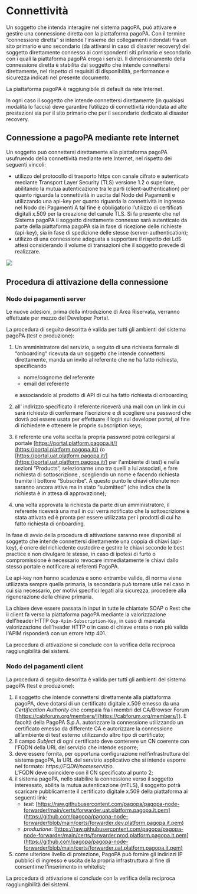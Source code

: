# Connettività

Un soggetto che intenda interagire nel sistema pagoPA, può attivare e gestire una connessione diretta con la piattaforma pagoPA. Con il termine “connessione diretta” si intende l’insieme dei collegamenti ridondati fra un sito primario e uno secondario (da attivarsi in caso di disaster recovery) del soggetto direttamente connesso ai corrispondenti siti primario e secondario con i quali la piattaforma pagoPA eroga i servizi. Il dimensionamento della connessione diretta è stabilita dal soggetto che intende connettersi direttamente, nel rispetto di requisiti di disponibilità, performance e sicurezza indicati nel presente documento.&#x20;

La piattaforma pagoPA è raggiungibile di default da rete Internet.

In ogni caso il soggetto che intende connettersi direttamente (in qualsiasi modalità lo faccia) deve garantire l’utilizzo di connettività ridondata ad alte prestazioni sia per il sito primario che per il secondario dedicato al disaster recovery.&#x20;

## Connessione a pagoPA mediante rete Internet&#x20;

Un soggetto può connettersi direttamente alla piattaforma pagoPA usufruendo della connettività mediante rete Internet, nel rispetto dei seguenti vincoli:&#x20;

* utilizzo del protocollo di trasporto https con canale cifrato e autenticato mediante Transport Layer Security (TLS) versione 1.2 o superiore, abilitando la mutua autenticazione tra le parti (client-authentication) per quanto riguarda la connettività in uscita dal Nodo dei Pagamenti e utilizzando una api-key per quanto riguarda la connettività in ingresso nel Nodo dei Pagamenti A tal fine è obbligatorio l’utilizzo di certificati digitali x.509 per la creazione del canale TLS. Si fa presente che nel Sistema pagoPA il soggetto direttamente connesso sarà autenticato da parte della piattaforma pagoPA sia in fase di ricezione delle richieste (api-key), sia in fase di spedizione delle stesse (server-authentication);
* utilizzo di una connessione adeguata a supportare il rispetto dei LdS attesi considerando il volume di transazioni che il soggetto prevede di realizzare.



![](../.gitbook/assets/connettività.png)

## Procedura di attivazione della connessione

### Nodo dei pagamenti server

Le nuove adesioni, prima della introduzione di Area Riservata, verranno effettuate per mezzo del Developer Portal.

La procedura di seguito descritta è valida per tutti gli ambienti del sistema pagoPA (test e produzione):

1.  Un amministratore del servizio, a seguito di una richiesta formale di “onboarding“ ricevuta da un soggetto che intende connettersi direttamente, manda un invito al referente che ne ha fatto richiesta, specificando

    * nome/cognome del referente
    * email del referente

    e associandolo al prodotto di API di cui ha fatto richiesta di onboarding;
2. all’ indirizzo specificato il referente riceverà una mail con un link in cui sarà richiesto di confermare l’iscrizione e di scegliere una password che dovrà poi essere usata per effettuare il login sul developer portal, al fine di richiedere e ottenere le proprie subscription keys;
3. il referente una volta scelta la propria password potrà collegarsi al portale [https://portal.platform.pagopa.it/](https://portal.platform.pagopa.it/) (o [https://portal.uat.platform.pagopa.it/](https://portal.uat.platform.pagopa.it/) per l'ambiente di test) e nella sezioni “Products“, selezionarne uno tra quelli a lui associati, e fare richiesta di sottoscrizione , scegliendo un nome e facendo richiesta tramite il bottone “Subscribe“.  A questo punto le chiavi ottenute  non saranno ancora attive ma  in stato “submitted“ (che indica che la richiesta è in attesa di approvazione);
4. una volta approvata la richiesta da parte di un amministratore, il referente riceverà una mail in cui verrà notificato che  la sottoscrizione è stata attivata ed è pronta per essere utilizzata per i prodotti di cui ha fatto richiesta di onboarding.

In fase di avvio della procedura di attivazione saranno rese disponibili al soggetto che intende connettersi direttamente una coppia di chiavi (api-key), é onere del richiedente custodire e gestire le chiavi secondo le best practice e non divulgare le stesse, in caso di ipotesi di furto o compromissione è necessario revocare immediatamente le chiavi dallo stesso portale e notificare ai referenti PagoPA.

Le api-key non hanno scadenza e sono entrambe valide, di norma viene utilizzata sempre quella primaria, la secondaria può tornare utile nel caso in cui sia necessario, per motivi specifici legati alla sicurezza, procedere alla rigenerazione della chiave primaria.

La chiave deve essere passata in input in tutte le chiamate SOAP o Rest che il client fa verso la piattaforma pagoPA mediante la valorizzazione dell'header HTTP `Ocp-Apim-Subscription-Key`, in caso di mancata valorizzazione dell'header HTTP o in caso di chiave errata o non più valida l'APIM risponderà con un errore http 401.

La procedura di attivazione si conclude con la verifica della reciproca raggiungibilità dei sistemi.

### Nodo dei pagamenti client

La procedura di seguito descritta è valida per tutti gli ambienti del sistema pagoPA (test e produzione):

1. il soggetto che intende connettersi direttamente alla piattaforma pagoPA, deve dotarsi di un certificato digitale x.509 emesso da una _Certification Authority_ che compaia fra i membri del CA/Browser Forum ([https://cabforum.org/members/](https://cabforum.org/members/)). È facoltà della PagoPA S.p.A. autorizzare la connessione utilizzando un certificato emesso da differente CA e autorizzare la connessione all’ambiente di test esterno utilizzando altro tipo di certificato;
2. il campo _Subject_ di ogni certificato deve contenere un CN coerente con l'FQDN della URL del servizio che intende esporre;
3. deve essere fornita, per opportuna configurazione nell’infrastruttura del sistema pagoPA, la URL del servizio applicativo che si intende esporre nel formato: _https://FQDN/nomeservizio_. \
   L'FQDN deve coincidere con il CN specificato al punto 2;
4. il sistema pagoPA, nello stabilire la connessione verso il soggetto interessato, abilita la mutua autenticazione (mTLS), il soggetto potrà scaricare pubblicamente il certificato digitale x.509 della piattaforma ai seguenti link:
   * _test_: [https://raw.githubusercontent.com/pagopa/pagopa-node-forwarder/main/certs/forwarder.uat.platform.pagopa.it.pem](https://github.com/pagopa/pagopa-node-forwarder/blob/main/certs/forwarder.dev.platform.pagopa.it.pem)
   * _produzione_: [https://raw.githubusercontent.com/pagopa/pagopa-node-forwarder/main/certs/forwarder.prod.platform.pagopa.it.pem](https://github.com/pagopa/pagopa-node-forwarder/blob/main/certs/forwarder.uat.platform.pagopa.it.pem)
5. come ulteriore livello di protezione, PagoPA può fornire gli indirizzi IP pubblici di ingresso e uscita della propria infrastruttura al fine di consentirne l'inserimento in whitelist;

La procedura di attivazione si conclude con la verifica della reciproca raggiungibilità dei sistemi.
